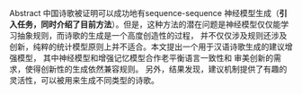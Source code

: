 Abstract
中国诗歌被证明可以成功地有sequence-sequence 神经模型生成（**引入任务，同时介绍了目前方法**）。但是，这种方法的潜在问题是神经模型仅仅能学习抽象规则，而诗歌的生成是一个高度创造性的过程，
并不仅仅涉及规则还涉及创新，纯粹的统计模型原则上并不适合。本文提出一个用于汉语诗歌生成的建议增强模型， 其中神经模型和增强记忆模型合作老平衡语言一致性和
审美创新的需求，使得创新性的生成依然兼容规则。 另外，结果发现，建议机制提供了有趣的灵活性，可以被用来生成不同类型的诗歌。
